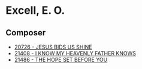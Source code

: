# Excell, E. O.

## Composer

- [20726 - JESUS BIDS US SHINE](/hymns/20726.md)
- [21408 - I KNOW MY HEAVENLY FATHER KNOWS](/hymns/21408.md)
- [21486 - THE HOPE SET BEFORE YOU](/hymns/21486.md)

